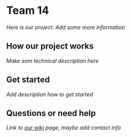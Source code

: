 # Team 14
*Here is our project. Add some more information* 


## How our project works 
*Make som technical description here*


## Get started
*Add description how to get started*


## Questions or need help
*Link to [our wiki](https://gitlab.stud.idi.ntnu.no/eirsteir/team-14-software-engineering/-/wikis/home) page, maybe add contact info*

